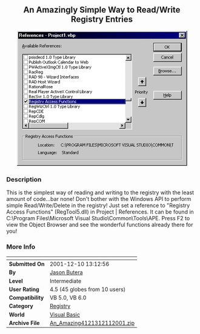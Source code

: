 ﻿<div align="center">

## An Amazingly Simple Way to Read/Write Registry Entries

<img src="PIC200112101240192701.gif">
</div>

### Description

This is the simplest way of reading and writing to the registry with the least amount of code...bar none! Don't bother with the Windows API to perform simple Read/Write/Delete in the registry! Just set a reference to "Registry Access Functions" (RegTool5.dll) in Project | References. It can be found in C:\Program Files\Microsoft Visual Studio\Common\Tools\APE. Press F2 to view the Object Browser and see the wonderful functions already there for you!
 
### More Info
 


<span>             |<span>
---                |---
**Submitted On**   |2001-12-10 13:12:56
**By**             |[Jason Butera](https://github.com/Planet-Source-Code/PSCIndex/blob/master/ByAuthor/jason-butera.md)
**Level**          |Intermediate
**User Rating**    |4.5 (45 globes from 10 users)
**Compatibility**  |VB 5\.0, VB 6\.0
**Category**       |[Registry](https://github.com/Planet-Source-Code/PSCIndex/blob/master/ByCategory/registry__1-36.md)
**World**          |[Visual Basic](https://github.com/Planet-Source-Code/PSCIndex/blob/master/ByWorld/visual-basic.md)
**Archive File**   |[An\_Amazing4121312112001\.zip](https://github.com/Planet-Source-Code/jason-butera-an-amazingly-simple-way-to-read-write-registry-entries__1-29640/archive/master.zip)








